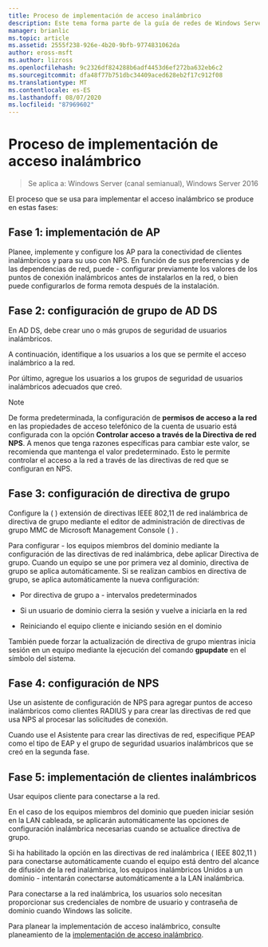 ```yaml
---
title: Proceso de implementación de acceso inalámbrico
description: Este tema forma parte de la guía de redes de Windows Server 2016 "implementación de acceso inalámbrico autenticado mediante 802.1 X basado en contraseña".
manager: brianlic
ms.topic: article
ms.assetid: 2555f238-926e-4b20-9bfb-9774831062da
author: eross-msft
ms.author: lizross
ms.openlocfilehash: 9c2326df824288b6adf4453d6ef272ba632eb6c2
ms.sourcegitcommit: dfa48f77b751dbc34409aced628eb2f17c912f08
ms.translationtype: MT
ms.contentlocale: es-ES
ms.lasthandoff: 08/07/2020
ms.locfileid: "87969602"
---
```

# <a name="wireless-access-deployment-process"></a>Proceso de implementación de acceso inalámbrico

>Se aplica a: Windows Server (canal semianual), Windows Server 2016

El proceso que se usa para implementar el acceso inalámbrico se produce en estas fases:

## <a name="stage-1--ap-deployment"></a>Fase 1: implementación de AP

Planee, implemente y configure los AP para la conectividad de clientes inalámbricos y para su uso con NPS. En función de sus preferencias y de las dependencias de red, puede \- configurar previamente los valores de los puntos de conexión inalámbricos antes de instalarlos en la red, o bien puede configurarlos de forma remota después de la instalación.

## <a name="stage-2--adds-group-configuration"></a>Fase 2: configuración de grupo de AD DS

En AD DS, debe crear uno o más grupos de seguridad de usuarios inalámbricos.

A continuación, identifique a los usuarios a los que se permite el acceso inalámbrico a la red.

Por último, agregue los usuarios a los grupos de seguridad de usuarios inalámbricos adecuados que creó.

>[!NOTE]
>De forma predeterminada, la configuración de **permisos de acceso a la red** en las propiedades de acceso telefónico de la cuenta de usuario está configurada con la opción **Controlar acceso a través de la Directiva de red NPS**. A menos que tenga razones específicas para cambiar este valor, se recomienda que mantenga el valor predeterminado. Esto le permite controlar el acceso a la red a través de las directivas de red que se configuran en NPS.

## <a name="stage-3--group-policy-configuration"></a>Fase 3: configuración de directiva de grupo

Configure la \( \) extensión de directivas IEEE 802,11 de red inalámbrica de directiva de grupo mediante el editor de administración de directivas de grupo MMC de Microsoft Management Console \( \) .

Para configurar \- los equipos miembros del dominio mediante la configuración de las directivas de red inalámbrica, debe aplicar Directiva de grupo. Cuando un equipo se une por primera vez al dominio, directiva de grupo se aplica automáticamente. Si se realizan cambios en directiva de grupo, se aplica automáticamente la nueva configuración:

- Por directiva de grupo a \- intervalos predeterminados

- Si un usuario de dominio cierra la sesión y vuelve a iniciarla en la red

- Reiniciando el equipo cliente e iniciando sesión en el dominio

También puede forzar la actualización de directiva de grupo mientras inicia sesión en un equipo mediante la ejecución del comando **gpupdate** en el símbolo del sistema.

## <a name="stage-4--nps-configuration"></a>Fase 4: configuración de NPS

Use un asistente de configuración de NPS para agregar puntos de acceso inalámbricos como clientes RADIUS y para crear las directivas de red que usa NPS al procesar las solicitudes de conexión.

Cuando use el Asistente para crear las directivas de red, especifique PEAP como el tipo de EAP y el grupo de seguridad usuarios inalámbricos que se creó en la segunda fase.

## <a name="stage-5--deploy-wireless-clients"></a>Fase 5: implementación de clientes inalámbricos

Usar equipos cliente para conectarse a la red.

En el caso de los equipos miembros del dominio que pueden iniciar sesión en la LAN cableada, se aplicarán automáticamente las opciones de configuración inalámbrica necesarias cuando se actualice directiva de grupo.

Si ha habilitado la opción en las directivas de red inalámbrica \( IEEE 802,11 \) para conectarse automáticamente cuando el equipo está dentro del alcance de difusión de la red inalámbrica, los equipos inalámbricos Unidos a un dominio \- intentarán conectarse automáticamente a la LAN inalámbrica.

Para conectarse a la red inalámbrica, los usuarios solo necesitan proporcionar sus credenciales de nombre de usuario y contraseña de dominio cuando Windows las solicite.

Para planear la implementación de acceso inalámbrico, consulte planeamiento de la [implementación de acceso inalámbrico](d-wireless-access-planning.md).

